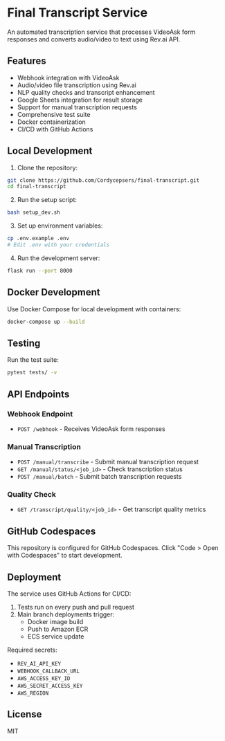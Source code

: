 # Final Transcript Service

An automated transcription service that processes VideoAsk form responses and converts audio/video to text using Rev.ai API.

## Features

- Webhook integration with VideoAsk
- Audio/video file transcription using Rev.ai
- NLP quality checks and transcript enhancement
- Google Sheets integration for result storage
- Support for manual transcription requests
- Comprehensive test suite
- Docker containerization
- CI/CD with GitHub Actions

## Local Development

1. Clone the repository:
```bash
git clone https://github.com/Cordycepsers/final-transcript.git
cd final-transcript
```

2. Run the setup script:
```bash
bash setup_dev.sh
```

3. Set up environment variables:
```bash
cp .env.example .env
# Edit .env with your credentials
```

4. Run the development server:
```bash
flask run --port 8000
```

## Docker Development

Use Docker Compose for local development with containers:

```bash
docker-compose up --build
```

## Testing

Run the test suite:

```bash
pytest tests/ -v
```

## API Endpoints

### Webhook Endpoint
- `POST /webhook` - Receives VideoAsk form responses

### Manual Transcription
- `POST /manual/transcribe` - Submit manual transcription request
- `GET /manual/status/<job_id>` - Check transcription status
- `POST /manual/batch` - Submit batch transcription requests

### Quality Check
- `GET /transcript/quality/<job_id>` - Get transcript quality metrics

## GitHub Codespaces

This repository is configured for GitHub Codespaces. Click "Code > Open with Codespaces" to start development.

## Deployment

The service uses GitHub Actions for CI/CD:

1. Tests run on every push and pull request
2. Main branch deployments trigger:
   - Docker image build
   - Push to Amazon ECR
   - ECS service update

Required secrets:
- `REV_AI_API_KEY`
- `WEBHOOK_CALLBACK_URL`
- `AWS_ACCESS_KEY_ID`
- `AWS_SECRET_ACCESS_KEY`
- `AWS_REGION`

## License

MIT